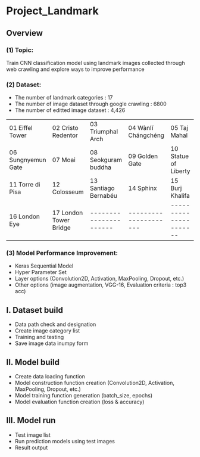 # Project_Landmark

## Overview 
### (1) Topic: 
 Train CNN classification model using landmark images collected through web crawling and explore ways to improve performance



### (2) Dataset:
- The number of landmark categories : 17
- The number of image dataset through google crawling : 6800
- The number of editted image dataset : 4,426 

||||||
|--------------------|------------------------|----------------------|---------------------|----------------------|
| 01 Eiffel Tower    | 02 Cristo Redentor     | 03 Triumphal Arch    | 04 Wànlĭ Chángchéng | 05 Taj Mahal         |
| 06 Sungnyemun Gate | 07 Moai                | 08 Seokguram buddha  | 09 Golden Gate      | 10 Statue of Liberty |
| 11 Torre di Pisa   | 12 Colosseum           | 13 Santiago Bernabéu | 14 Sphinx           | 15 Burj Khalifa      |
| 16 London Eye      | 17 London Tower Bridge |----------------------|---------------------|----------------------|

### (3) Model Performance Improvement: 
- Keras Sequential Model 
- Hyper Parameter Set 
- Layer options (Convolution2D, Activation, MaxPooling, Dropout, etc.) 
- Other options (image augmentation, VGG-16, Evaluation criteria : top3 acc) 


## I. Dataset build 
- Data path check and designation
- Create image category list
- Training and testing
- Save image data inumpy form

## II. Model build
- Create data loading function
- Model construction function creation (Convolution2D, Activation, MaxPooling, Dropout, etc.)
- Model training function generation (batch_size, epochs)
- Model evaluation function creation (loss & accuracy)

## III. Model run
- Test image list
- Run prediction models using test images
- Result output


